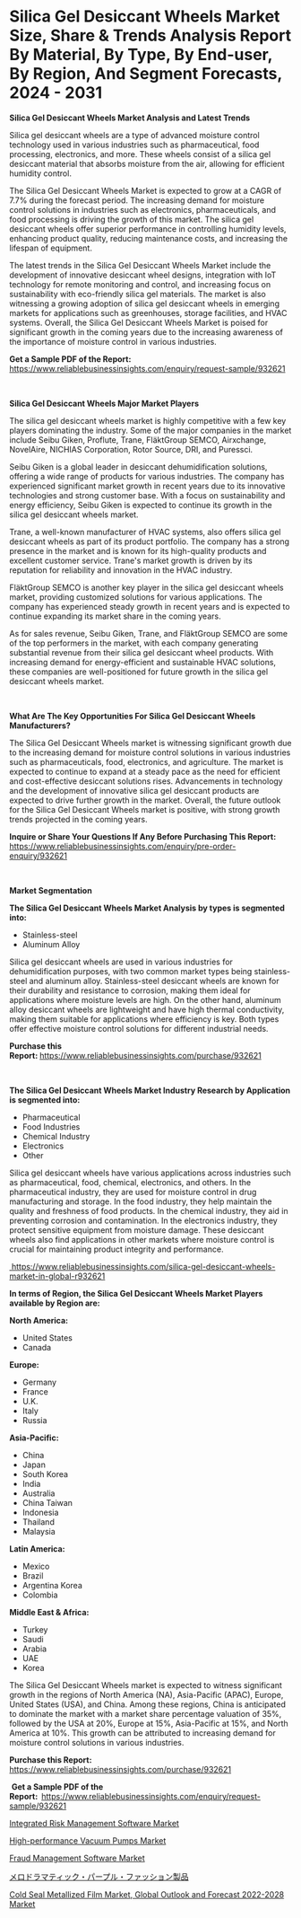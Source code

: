 <p><h1>Silica Gel Desiccant Wheels Market Size, Share & Trends Analysis Report By Material, By Type, By End-user, By Region, And Segment Forecasts, 2024 - 2031</h1></p><p><strong>Silica Gel Desiccant Wheels Market Analysis and Latest Trends</strong></p>
<p><p>Silica gel desiccant wheels are a type of advanced moisture control technology used in various industries such as pharmaceutical, food processing, electronics, and more. These wheels consist of a silica gel desiccant material that absorbs moisture from the air, allowing for efficient humidity control.</p><p>The Silica Gel Desiccant Wheels Market is expected to grow at a CAGR of 7.7% during the forecast period. The increasing demand for moisture control solutions in industries such as electronics, pharmaceuticals, and food processing is driving the growth of this market. The silica gel desiccant wheels offer superior performance in controlling humidity levels, enhancing product quality, reducing maintenance costs, and increasing the lifespan of equipment.</p><p>The latest trends in the Silica Gel Desiccant Wheels Market include the development of innovative desiccant wheel designs, integration with IoT technology for remote monitoring and control, and increasing focus on sustainability with eco-friendly silica gel materials. The market is also witnessing a growing adoption of silica gel desiccant wheels in emerging markets for applications such as greenhouses, storage facilities, and HVAC systems. Overall, the Silica Gel Desiccant Wheels Market is poised for significant growth in the coming years due to the increasing awareness of the importance of moisture control in various industries.</p></p>
<p><strong>Get a Sample PDF of the Report:&nbsp;</strong> <a href="https://www.reliablebusinessinsights.com/enquiry/request-sample/932621">https://www.reliablebusinessinsights.com/enquiry/request-sample/932621</a></p>
<p>&nbsp;</p>
<p><strong>Silica Gel Desiccant Wheels Major Market Players</strong></p>
<p><p>The silica gel desiccant wheels market is highly competitive with a few key players dominating the industry. Some of the major companies in the market include Seibu Giken, Proflute, Trane, FläktGroup SEMCO, Airxchange, NovelAire, NICHIAS Corporation, Rotor Source, DRI, and Puressci.</p><p>Seibu Giken is a global leader in desiccant dehumidification solutions, offering a wide range of products for various industries. The company has experienced significant market growth in recent years due to its innovative technologies and strong customer base. With a focus on sustainability and energy efficiency, Seibu Giken is expected to continue its growth in the silica gel desiccant wheels market.</p><p>Trane, a well-known manufacturer of HVAC systems, also offers silica gel desiccant wheels as part of its product portfolio. The company has a strong presence in the market and is known for its high-quality products and excellent customer service. Trane's market growth is driven by its reputation for reliability and innovation in the HVAC industry.</p><p>FläktGroup SEMCO is another key player in the silica gel desiccant wheels market, providing customized solutions for various applications. The company has experienced steady growth in recent years and is expected to continue expanding its market share in the coming years.</p><p>As for sales revenue, Seibu Giken, Trane, and FläktGroup SEMCO are some of the top performers in the market, with each company generating substantial revenue from their silica gel desiccant wheel products. With increasing demand for energy-efficient and sustainable HVAC solutions, these companies are well-positioned for future growth in the silica gel desiccant wheels market.</p></p>
<p>&nbsp;</p>
<p><strong>What Are The Key Opportunities For Silica Gel Desiccant Wheels Manufacturers?</strong></p>
<p><p>The Silica Gel Desiccant Wheels market is witnessing significant growth due to the increasing demand for moisture control solutions in various industries such as pharmaceuticals, food, electronics, and agriculture. The market is expected to continue to expand at a steady pace as the need for efficient and cost-effective desiccant solutions rises. Advancements in technology and the development of innovative silica gel desiccant products are expected to drive further growth in the market. Overall, the future outlook for the Silica Gel Desiccant Wheels market is positive, with strong growth trends projected in the coming years.</p></p>
<p><strong>Inquire or Share Your Questions If Any Before Purchasing This Report:</strong> <a href="https://www.reliablebusinessinsights.com/enquiry/pre-order-enquiry/932621">https://www.reliablebusinessinsights.com/enquiry/pre-order-enquiry/932621</a></p>
<p>&nbsp;</p>
<p><strong>Market Segmentation</strong></p>
<p><strong>The Silica Gel Desiccant Wheels Market Analysis by types is segmented into:</strong></p>
<p><ul><li>Stainless-steel</li><li>Aluminum Alloy</li></ul></p>
<p><p>Silica gel desiccant wheels are used in various industries for dehumidification purposes, with two common market types being stainless-steel and aluminum alloy. Stainless-steel desiccant wheels are known for their durability and resistance to corrosion, making them ideal for applications where moisture levels are high. On the other hand, aluminum alloy desiccant wheels are lightweight and have high thermal conductivity, making them suitable for applications where efficiency is key. Both types offer effective moisture control solutions for different industrial needs.</p></p>
<p><strong>Purchase this Report:&nbsp;</strong><a href="https://www.reliablebusinessinsights.com/purchase/932621">https://www.reliablebusinessinsights.com/purchase/932621</a></p>
<p>&nbsp;</p>
<p><strong>The Silica Gel Desiccant Wheels Market Industry Research by Application is segmented into:</strong></p>
<p><ul><li>Pharmaceutical</li><li>Food Industries</li><li>Chemical Industry</li><li>Electronics</li><li>Other</li></ul></p>
<p><p>Silica gel desiccant wheels have various applications across industries such as pharmaceutical, food, chemical, electronics, and others. In the pharmaceutical industry, they are used for moisture control in drug manufacturing and storage. In the food industry, they help maintain the quality and freshness of food products. In the chemical industry, they aid in preventing corrosion and contamination. In the electronics industry, they protect sensitive equipment from moisture damage. These desiccant wheels also find applications in other markets where moisture control is crucial for maintaining product integrity and performance.</p></p>
<p><a href="https://www.reliablebusinessinsights.com/silica-gel-desiccant-wheels-market-in-global-r932621">&nbsp;https://www.reliablebusinessinsights.com/silica-gel-desiccant-wheels-market-in-global-r932621</a></p>
<p><strong>In terms of Region, the Silica Gel Desiccant Wheels Market Players available by Region are:</strong></p>
<p>
    <p> <strong> North America: </strong>
        <ul>
            <li>United States</li>
            <li>Canada</li>
        </ul>
        </p> 
    <p> <strong> Europe: </strong>
        <ul>
            <li>Germany</li>
            <li>France</li>
            <li>U.K.</li>
            <li>Italy</li>
            <li>Russia</li>
        </ul>
        </p> 
    <p> <strong> Asia-Pacific: </strong>
        <ul>
            <li>China</li>
            <li>Japan</li>
            <li>South Korea</li>
            <li>India</li>
            <li>Australia</li>
            <li>China Taiwan</li>
            <li>Indonesia</li>
            <li>Thailand</li>
            <li>Malaysia</li>
        </ul>
        </p> 
    <p> <strong> Latin America: </strong>
        <ul>
            <li>Mexico</li>
            <li>Brazil</li>
            <li>Argentina Korea</li>
            <li>Colombia</li>
        </ul>
        </p> 
    <p> <strong> Middle East & Africa: </strong>
        <ul>
            <li>Turkey</li>
            <li>Saudi</li>
            <li>Arabia</li>
            <li>UAE</li>
            <li>Korea</li>
        </ul>
    </p>
    </p>
<p><p>The Silica Gel Desiccant Wheels market is expected to witness significant growth in the regions of North America (NA), Asia-Pacific (APAC), Europe, United States (USA), and China. Among these regions, China is anticipated to dominate the market with a market share percentage valuation of 35%, followed by the USA at 20%, Europe at 15%, Asia-Pacific at 15%, and North America at 10%. This growth can be attributed to increasing demand for moisture control solutions in various industries.</p></p>
<p><strong>Purchase this Report: </strong><a href="https://www.reliablebusinessinsights.com/purchase/932621">https://www.reliablebusinessinsights.com/purchase/932621</a></p>
<p>&nbsp;<strong>Get a Sample PDF of the Report:&nbsp;&nbsp;</strong><a href="https://www.reliablebusinessinsights.com/enquiry/request-sample/932621">https://www.reliablebusinessinsights.com/enquiry/request-sample/932621</a></p>
<p><strong></strong></p>
<p><p><a href="https://medium.com/@stevenlane654/global-integrated-risk-management-software-market-exploring-market-share-market-trends-and-08ff264a2947">Integrated Risk Management Software Market</a></p><p><a href="https://github.com/nafisalvee228/Market-Research-Report-List-2/blob/main/high-performance-vacuum-pumps-market.md">High-performance Vacuum Pumps Market</a></p><p><a href="https://medium.com/@sloanlkins7856/fraud-management-software-market-trends-a-detailed-study-of-its-market-segmentation-and-analyzing-02393bc4a21d">Fraud Management Software Market</a></p><p><a href="https://medium.com/@isaurapx9xsianez/%E3%83%A1%E3%83%AD%E3%83%89%E3%83%A9%E3%83%9E%E3%83%86%E3%82%A3%E3%83%83%E3%82%AF%E3%81%AA%E3%83%91%E3%83%BC%E3%83%97%E3%83%AB%E3%83%95%E3%82%A1%E3%83%83%E3%82%B7%E3%83%A7%E3%83%B3%E8%A3%BD%E5%93%81%E3%81%AE%E5%B8%82%E5%A0%B4%E8%A6%8F%E6%A8%A1-%E3%82%B7%E3%82%A7%E3%82%A2-%E6%88%90%E9%95%B7-%E3%81%8A%E3%82%88%E3%81%B3%E7%A8%AE%E9%A1%9E%E5%88%A5-%E3%82%A2%E3%83%97%E3%83%AA%E3%82%B1%E3%83%BC%E3%82%B7%E3%83%A7%E3%83%B3%E5%88%A5-%E3%82%AA%E3%83%B3%E3%83%A9%E3%82%A4%E3%83%B3%E8%B2%A9%E5%A3%B2-%E3%82%AA%E3%83%95%E3%83%A9%E3%82%A4%E3%83%B3%E8%B2%A9%E5%A3%B2-%E5%9C%B0%E5%9F%9F%E5%88%A5%E3%81%AE%E5%B8%82%E5%A0%B4%E5%88%86%E6%9E%90-2031%E5%B9%B4%E3%81%BE%E3%81%A7%E3%81%AE%E4%BA%88%E6%B8%AC-403c165f3895">メロドラマティック・パープル・ファッション製品</a></p><p><a href="https://issuu.com/reportprime-2/docs/cold-seal-metallized-film-market-gl_b759bb94a7298c">Cold Seal Metallized Film Market, Global Outlook and Forecast 2022-2028 Market</a></p></p>